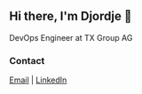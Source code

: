 ## Hi there, I'm Djordje 👋

DevOps Engineer at TX Group AG


### Contact

<p align="left" valign="center">

<a href= "mailto:abc@example.com">Email</a> | 
<a href="https://www.linkedin.com/in/djmilosev/">LinkedIn</a>

</p>
